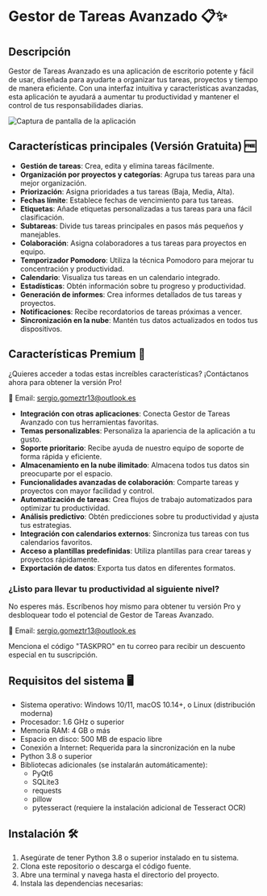 # Gestor de Tareas Avanzado 📋✨

## Descripción

Gestor de Tareas Avanzado es una aplicación de escritorio potente y fácil de usar, diseñada para ayudarte a organizar tus tareas, proyectos y tiempo de manera eficiente. Con una interfaz intuitiva y características avanzadas, esta aplicación te ayudará a aumentar tu productividad y mantener el control de tus responsabilidades diarias.

![Captura de pantalla de la aplicación](screenshot.png)

## Características principales (Versión Gratuita) 🆓

- **Gestión de tareas**: Crea, edita y elimina tareas fácilmente.
- **Organización por proyectos y categorías**: Agrupa tus tareas para una mejor organización.
- **Priorización**: Asigna prioridades a tus tareas (Baja, Media, Alta).
- **Fechas límite**: Establece fechas de vencimiento para tus tareas.
- **Etiquetas**: Añade etiquetas personalizadas a tus tareas para una fácil clasificación.
- **Subtareas**: Divide tus tareas principales en pasos más pequeños y manejables.
- **Colaboración**: Asigna colaboradores a tus tareas para proyectos en equipo.
- **Temporizador Pomodoro**: Utiliza la técnica Pomodoro para mejorar tu concentración y productividad.
- **Calendario**: Visualiza tus tareas en un calendario integrado.
- **Estadísticas**: Obtén información sobre tu progreso y productividad.
- **Generación de informes**: Crea informes detallados de tus tareas y proyectos.
- **Notificaciones**: Recibe recordatorios de tareas próximas a vencer.
- **Sincronización en la nube**: Mantén tus datos actualizados en todos tus dispositivos.

## Características Premium 💎

¿Quieres acceder a todas estas increíbles características? ¡Contáctanos ahora para obtener la versión Pro!

📧 Email: sergio.gomeztr13@outlook.es

- **Integración con otras aplicaciones**: Conecta Gestor de Tareas Avanzado con tus herramientas favoritas.
- **Temas personalizables**: Personaliza la apariencia de la aplicación a tu gusto.
- **Soporte prioritario**: Recibe ayuda de nuestro equipo de soporte de forma rápida y eficiente.
- **Almacenamiento en la nube ilimitado**: Almacena todos tus datos sin preocuparte por el espacio.
- **Funcionalidades avanzadas de colaboración**: Comparte tareas y proyectos con mayor facilidad y control.
- **Automatización de tareas**: Crea flujos de trabajo automatizados para optimizar tu productividad.
- **Análisis predictivo**: Obtén predicciones sobre tu productividad y ajusta tus estrategias.
- **Integración con calendarios externos**: Sincroniza tus tareas con tus calendarios favoritos.
- **Acceso a plantillas predefinidas**: Utiliza plantillas para crear tareas y proyectos rápidamente.
- **Exportación de datos**: Exporta tus datos en diferentes formatos.


### ¿Listo para llevar tu productividad al siguiente nivel?

No esperes más. Escríbenos hoy mismo para obtener tu versión Pro y desbloquear todo el potencial de Gestor de Tareas Avanzado.

📧 Email: sergio.gomeztr13@outlook.es

Menciona el código "TASKPRO" en tu correo para recibir un descuento especial en tu suscripción.


## Requisitos del sistema 🖥️

- Sistema operativo: Windows 10/11, macOS 10.14+, o Linux (distribución moderna)
- Procesador: 1.6 GHz o superior
- Memoria RAM: 4 GB o más
- Espacio en disco: 500 MB de espacio libre
- Conexión a Internet: Requerida para la sincronización en la nube
- Python 3.8 o superior
- Bibliotecas adicionales (se instalarán automáticamente):
  - PyQt6
  - SQLite3
  - requests
  - pillow
  - pytesseract (requiere la instalación adicional de Tesseract OCR)

## Instalación 🛠️

1. Asegúrate de tener Python 3.8 o superior instalado en tu sistema.
2. Clona este repositorio o descarga el código fuente.
3. Abre una terminal y navega hasta el directorio del proyecto.
4. Instala las dependencias necesarias:

